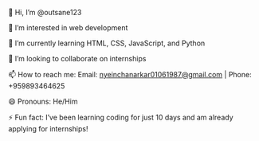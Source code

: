 👋 Hi, I’m @outsane123

👀 I’m interested in web development

🌱 I’m currently learning HTML, CSS, JavaScript, and Python

💞️ I’m looking to collaborate on internships

📫 How to reach me: Email: nyeinchanarkar01061987@gmail.com | Phone: +959893464625

😄 Pronouns: He/Him

⚡ Fun fact: I’ve been learning coding for just 10 days and am already applying for internships!

<!---
outsane123/outsane123 is a ✨ special ✨ repository because its `README.md` (this file) appears on your GitHub profile.
You can click the Preview link to take a look at your changes.
--->
